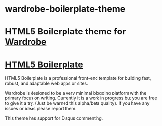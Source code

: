 wardrobe-boilerplate-theme
==========================

# HTML5 Boilerplate theme for [Wardrobe](https://github.com/ericbarnes/wardrobe)

# [HTML5 Boilerplate](http://html5boilerplate.com)

HTML5 Boilerplate is a professional front-end template for building fast,
robust, and adaptable web apps or sites.

Wardrobe is designed to be a very minimal blogging platform with the primary focus on writing. Currently it is a work in progress but you are free to give it a try. (Just be warned this alpha/beta quality). If you have any issues or ideas please report them.

This theme has support for Disqus commenting.
